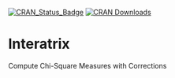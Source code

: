 [![CRAN_Status_Badge](https://www.r-pkg.org/badges/version/Interatrix)](https://cran.r-project.org/package=Interatrix)
[![CRAN Downloads](https://cranlogs.r-pkg.org/badges/Interatrix)](https://cran.r-project.org/package=Interatrix)

# Interatrix

Compute Chi-Square Measures with Corrections